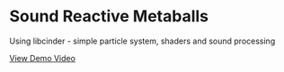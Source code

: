 Sound Reactive Metaballs
========

Using libcinder - simple particle system, shaders and sound processing

[View Demo Video](http://kljwei.tumblr.com/post/56816684983/sound-reactive-metaballs-thx-cinderlib-music)
